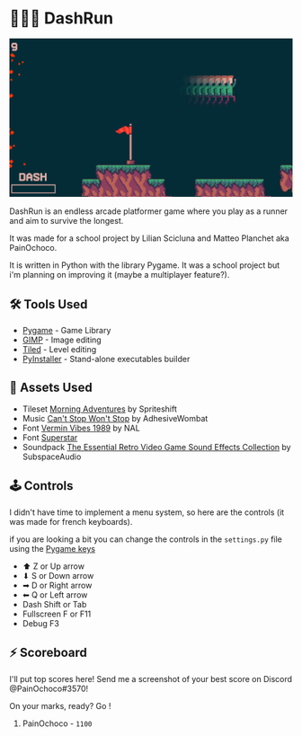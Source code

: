 # 🏃‍♂️💨 DashRun

![DashRun Preview](./assets/preview.png)

DashRun is an endless arcade platformer game where you play as a runner and aim to survive the longest.

It was made for a school project by Lilian Scicluna and Matteo Planchet aka PainOchoco.

It is written in Python with the library Pygame. It was a school project but i'm planning on improving it (maybe a multiplayer feature?).

## 🛠 Tools Used

-   [Pygame](https://pygame.org) - Game Library
-   [GIMP](https://www.gimp.org) - Image editing
-   [Tiled](https://www.mapeditor.org/) - Level editing
-   [PyInstaller](https://www.pyinstaller.org/) - Stand-alone executables builder

## 🎨 Assets Used

-   Tileset [Morning Adventures](https://spriteshift.itch.io/morning-adventures-tileset) by Spriteshift
-   Music [Can't Stop Won't Stop](https://www.youtube.com/watch?v=gELKqteThq8) by AdhesiveWombat
-   Font [Vermin Vibes 1989](https://www.dafont.com/fr/vermin-vibes-1989.font) by NAL
-   Font [Superstar](https://www.dafont.com/fr/superstar-2.font)
-   Soundpack [The Essential Retro Video Game Sound Effects Collection](https://opengameart.org/content/512-sound-effects-8-bit-style) by SubspaceAudio

## 🕹 Controls

I didn't have time to implement a menu system, so here are the controls (it was made for french keyboards).

if you are looking a bit you can change the controls in the `settings.py` file using the [Pygame keys](https://www.pygame.org/docs/ref/key.html)

-   ⬆ Z or Up arrow
-   ⬇ S or Down arrow
-   ➡ D or Right arrow
-   ⬅ Q or Left arrow
-   Dash Shift or Tab
-   Fullscreen F or F11
-   Debug F3

## ⚡ Scoreboard

I'll put top scores here! Send me a screenshot of your best score on Discord @PainOchoco#3570!

On your marks, ready? Go !

1. PainOchoco - `1100`
